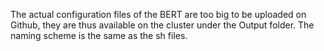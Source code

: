The actual configuration files of the BERT are too big to be uploaded on Github, they are thus available on the cluster under the Output folder. The naming scheme is the same as the sh files.